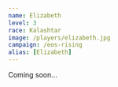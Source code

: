 ```yaml
---
name: Elizabeth
level: 3
race: Kalashtar
image: /players/elizabeth.jpg
campaign: /eos-rising
alias: [Elizabeth]
---
```


Coming soon...
